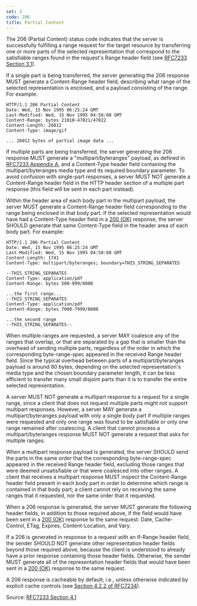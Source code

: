 ```yaml
---
set: 2
code: 206
title: Partial Content
---
```


The 206 (Partial Content) status code indicates that the server is successfully
fulfilling a range request for the target resource by transferring one or more
parts of the selected representation that correspond to the satisfiable ranges
found in the request's Range header field (see [RFC7233 Section 3.1][2]).

If a single part is being transferred, the server generating the 206 response
MUST generate a Content-Range header field, describing what range of the
selected representation is enclosed, and a payload consisting of the range. For
example:

```
HTTP/1.1 206 Partial Content
Date: Wed, 15 Nov 1995 06:25:24 GMT
Last-Modified: Wed, 15 Nov 1995 04:58:08 GMT
Content-Range: bytes 21010-47021/47022
Content-Length: 26012
Content-Type: image/gif

... 26012 bytes of partial image data ...
```

If multiple parts are being transferred, the server generating the 206 response
MUST generate a "multipart/byteranges" payload, as defined in
[RFC7233 Appendix A][3], and a Content-Type header field containing the
multipart/byteranges media type and its required boundary parameter. To avoid
confusion with single-part responses, a server MUST NOT generate a Content-Range
header field in the HTTP header section of a multiple part response (this field
will be sent in each part instead).

Within the header area of each body part in the multipart payload, the server
MUST generate a Content-Range header field corresponding to the range being
enclosed in that body part. If the selected representation would have had a
Content-Type header field in a [200 (OK)](/200) response, the server SHOULD
generate that same Content-Type field in the header area of each body part.
For example:

```
HTTP/1.1 206 Partial Content
Date: Wed, 15 Nov 1995 06:25:24 GMT
Last-Modified: Wed, 15 Nov 1995 04:58:08 GMT
Content-Length: 1741
Content-Type: multipart/byteranges; boundary=THIS_STRING_SEPARATES

--THIS_STRING_SEPARATES
Content-Type: application/pdf
Content-Range: bytes 500-999/8000

...the first range...
--THIS_STRING_SEPARATES
Content-Type: application/pdf
Content-Range: bytes 7000-7999/8000

...the second range
--THIS_STRING_SEPARATES--
```

When multiple ranges are requested, a server MAY coalesce any of the ranges that
overlap, or that are separated by a gap that is smaller than the overhead of
sending multiple parts, regardless of the order in which the corresponding
byte-range-spec appeared in the received Range header field. Since the typical
overhead between parts of a multipart/byteranges payload is around 80 bytes,
depending on the selected representation's media type and the chosen boundary
parameter length, it can be less efficient to transfer many small disjoint parts
than it is to transfer the entire selected representation.

A server MUST NOT generate a multipart response to a request for a single range,
since a client that does not request multiple parts might not support multipart
responses. However, a server MAY generate a multipart/byteranges payload with
only a single body part if multiple ranges were requested and only one range was
found to be satisfiable or only one range remained after coalescing. A client
that cannot process a multipart/byteranges response MUST NOT generate a request
that asks for multiple ranges.

When a multipart response payload is generated, the server SHOULD send the parts
in the same order that the corresponding byte-range-spec appeared in the
received Range header field, excluding those ranges that were deemed
unsatisfiable or that were coalesced into other ranges. A client that receives a
multipart response MUST inspect the Content-Range header field present in each
body part in order to determine which range is contained in that body part; a
client cannot rely on receiving the same ranges that it requested, nor the same
order that it requested.

When a 206 response is generated, the server MUST generate the following header
fields, in addition to those required above, if the field would have been sent
in a [200 (OK)](/200) response to the same request: Date, Cache-Control, ETag,
Expires, Content-Location, and Vary.

If a 206 is generated in response to a request with an If-Range header field,
the sender SHOULD NOT generate other representation header fields beyond those
required above, because the client is understood to already have a prior
response containing those header fields. Otherwise, the sender MUST generate all
of the representation header fields that would have been sent in a
[200 (OK)](/200) response to the same request.

A 206 response is cacheable by default; i.e., unless otherwise indicated by
explicit cache controls (see [Section 4.2.2 of RFC7234][4]).

Source: [RFC7233 Section 4.1][1]

[1]: <http://tools.ietf.org/html/rfc7233#section-4.1>
[2]: <http://tools.ietf.org/html/rfc7233#section-3.1>
[3]: <http://tools.ietf.org/html/rfc7233#appendix-A>
[4]: <http://tools.ietf.org/html/rfc7234#section-4.2.2>
